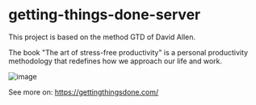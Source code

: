 # getting-things-done-server


This project is based on the method GTD of David Allen.

The book "The art of stress-free productivity" is a personal productivity methodology that redefines how we approach our life and work.

![image](https://github.com/tiagopazhs/getting-things-done-server/assets/81580990/ea9183a5-ac7f-4b74-a9a5-d1292084c062)

See more on: https://gettingthingsdone.com/
